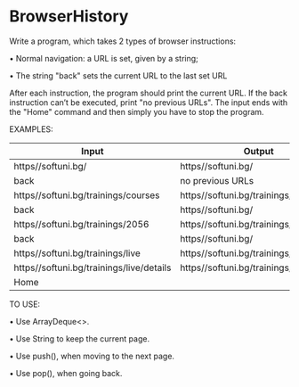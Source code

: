 # BrowserHistory
Write a program, which takes 2 types of browser instructions:

•	Normal navigation: a URL is set, given by a string;

•	The string "back" sets the current URL to the last set URL

After each instruction, the program should print the current URL. If the back instruction can’t be executed, print 
"no previous URLs". The input ends with the "Home" command and then simply you have to stop the program.

EXAMPLES:

Input | Output|
------|--------
https//softuni.bg/ | https//softuni.bg/ |  
back | no previous URLs |
https//softuni.bg/trainings/courses | https//softuni.bg/trainings/courses |
back | https//softuni.bg/|
https//softuni.bg/trainings/2056 | https//softuni.bg/trainings/2056 |
back | https//softuni.bg/|
https//softuni.bg/trainings/live |https//softuni.bg/trainings/live |
https//softuni.bg/trainings/live/details | https//softuni.bg/trainings/live/details |
Home |

 TO USE:
 
•	Use ArrayDeque<>.

•	Use String to keep the current page.

•	Use push(), when moving to the next page.

•	Use pop(), when going back.
